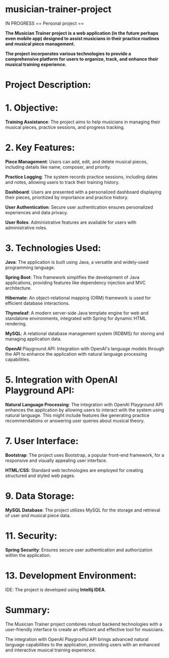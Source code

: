 # musician-trainer-project
IN PROGRESS == Personal project ==

**The Musician Trainer project is a web application (in the future perhaps even mobile app) designed to assist musicians in their practice routines and musical piece management.**

**The project incorporates various technologies to provide a comprehensive platform for users to organize, track, and enhance their musical training experience.**

# Project Description:
# 1. Objective:
**Training Assistance**: The project aims to help musicians in managing their musical pieces, practice sessions, and progress tracking.

# 2. Key Features:
**Piece Management**: Users can add, edit, and delete musical pieces, including details like name, composer, and priority.

**Practice Logging**: The system records practice sessions, including dates and notes, allowing users to track their training history.

**Dashboard**: Users are presented with a personalized dashboard displaying their pieces, prioritized by importance and practice history.

**User Authentication**: Secure user authentication ensures personalized experiences and data privacy.

**User Roles**: Administrative features are available for users with administrative roles.

# 3. Technologies Used:
**Java**: The application is built using Java, a versatile and widely-used programming language.

**Spring Boot**: This framework simplifies the development of Java applications, providing features like dependency injection and MVC architecture.

**Hibernate**: An object-relational mapping (ORM) framework is used for efficient database interactions.

**Thymeleaf**: A modern server-side Java template engine for web and standalone environments, integrated with Spring for dynamic HTML rendering.

**MySQL**: A relational database management system (RDBMS) for storing and managing application data.

**OpenAI** Playground API: Integration with OpenAI's language models through the API to enhance the application with natural language processing capabilities.

# 5. Integration with OpenAI Playground API:
**Natural Language Processing**: The integration with OpenAI Playground API enhances the application by allowing users to interact with the system using natural language. This might include features like generating practice recommendations or answering user queries about musical theory.

# 7. User Interface:
**Bootstrap**: The project uses Bootstrap, a popular front-end framework, for a responsive and visually appealing user interface.

**HTML**/**CSS**: Standard web technologies are employed for creating structured and styled web pages.

# 9. Data Storage:
**MySQL Database**: The project utilizes MySQL for the storage and retrieval of user and musical piece data.

# 11. Security:
**Spring Security**: Ensures secure user authentication and authorization within the application.

# 13. Development Environment:
IDE: The project is developed using **Intellij IDEA**.

# Summary:
The Musician Trainer project combines robust backend technologies with a user-friendly interface to create an efficient and effective tool for musicians.

The integration with OpenAI Playground API brings advanced natural language capabilities to the application, providing users with an enhanced and interactive musical training experience.
